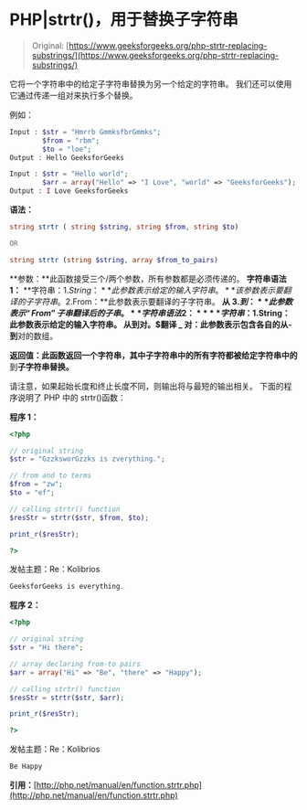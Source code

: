 # PHP|strtr()，用于替换子字符串

> Original: [https://www.geeksforgeeks.org/php-strtr-replacing-substrings/](https://www.geeksforgeeks.org/php-strtr-replacing-substrings/)

它将一个字符串中的给定子字符串替换为另一个给定的字符串。 我们还可以使用它通过传递一组对来执行多个替换。

例如：

```php
Input : $str = "Hmrrb GmmksfbrGmmks";
        $from = "rbm";
        $to = "loe";
Output : Hello GeeksforGeeks

Input : $str = "Hello world";
        $arr = array("Hello" => "I Love", "world" => "GeeksforGeeks");
Output : I Love GeeksforGeeks

```

**语法：**

```php
string strtr ( string $string, string $from, string $to)

OR

string strtr (string $string, array $from_to_pairs)

```

**参数：**此函数接受三个/两个参数，所有参数都是必须传递的。
**字符串语法 1：**
**字符串：1.$String：**此参数表示给定的输入字符串。
**该参数表示要翻译的子字符串。2.$From：**此参数表示要翻译的子字符串。
**从 3.$到：**此参数表示“From”子串翻译后的子串。
**字符串语法 2：**
**字符串：1.$String：**此参数表示给定的输入字符串。
**从**到**对。$翻译 _ 对：**此参数表示包含各自的**从-到**对的数组。

**返回值：**此函数返回一个字符串，其中子字符串中**的所有字符都被给定字符串中的**到**子字符串替换。**

请注意，如果起始长度和终止长度不同，则输出将与最短的输出相关。
下面的程序说明了 PHP 中的 strtr()函数：

**程序 1：**

```php
<?php

// original string
$str = "GzzksworGzzks is zverything.";

// from and to terms
$from = "zw";
$to = "ef";

// calling strtr() function
$resStr = strtr($str, $from, $to);

print_r($resStr);

?>
```

发帖主题：Re：Kolibrios

```php
GeeksforGeeks is everything.

```

**程序 2：**

```php
<?php

// original string
$str = "Hi there";

// array declaring from-to pairs
$arr = array("Hi" => "Be", "there" => "Happy");

// calling strtr() function
$resStr = strtr($str, $arr);

print_r($resStr);

?>
```

发帖主题：Re：Kolibrios

```php
Be Happy

```

**引用：**[http://php.net/manual/en/function.strtr.php](http://php.net/manual/en/function.strtr.php)
